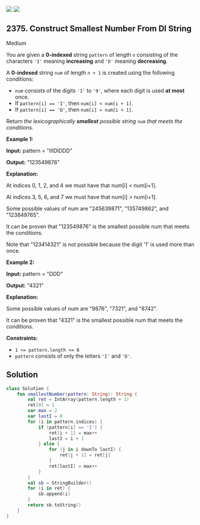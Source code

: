 [![](https://img.shields.io/github/stars/javadev/LeetCode-in-Kotlin?label=Stars&style=flat-square)](https://github.com/javadev/LeetCode-in-Kotlin)
[![](https://img.shields.io/github/forks/javadev/LeetCode-in-Kotlin?label=Fork%20me%20on%20GitHub%20&style=flat-square)](https://github.com/javadev/LeetCode-in-Kotlin/fork)

## 2375\. Construct Smallest Number From DI String

Medium

You are given a **0-indexed** string `pattern` of length `n` consisting of the characters `'I'` meaning **increasing** and `'D'` meaning **decreasing**.

A **0-indexed** string `num` of length `n + 1` is created using the following conditions:

*   `num` consists of the digits `'1'` to `'9'`, where each digit is used **at most** once.
*   If `pattern[i] == 'I'`, then `num[i] < num[i + 1]`.
*   If `pattern[i] == 'D'`, then `num[i] > num[i + 1]`.

Return _the lexicographically **smallest** possible string_ `num` _that meets the conditions._

**Example 1:**

**Input:** pattern = "IIIDIDDD"

**Output:** "123549876"

**Explanation:**

At indices 0, 1, 2, and 4 we must have that num[i] < num[i+1].

At indices 3, 5, 6, and 7 we must have that num[i] > num[i+1].

Some possible values of num are "245639871", "135749862", and "123849765".

It can be proven that "123549876" is the smallest possible num that meets the conditions.

Note that "123414321" is not possible because the digit '1' is used more than once.

**Example 2:**

**Input:** pattern = "DDD"

**Output:** "4321"

**Explanation:**

Some possible values of num are "9876", "7321", and "8742".

It can be proven that "4321" is the smallest possible num that meets the conditions. 

**Constraints:**

*   `1 <= pattern.length <= 8`
*   `pattern` consists of only the letters `'I'` and `'D'`.

## Solution

```kotlin
class Solution {
    fun smallestNumber(pattern: String): String {
        val ret = IntArray(pattern.length + 1)
        ret[0] = 1
        var max = 2
        var lastI = 0
        for (i in pattern.indices) {
            if (pattern[i] == 'I') {
                ret[i + 1] = max++
                lastI = i + 1
            } else {
                for (j in i downTo lastI) {
                    ret[j + 1] = ret[j]
                }
                ret[lastI] = max++
            }
        }
        val sb = StringBuilder()
        for (i in ret) {
            sb.append(i)
        }
        return sb.toString()
    }
}
```